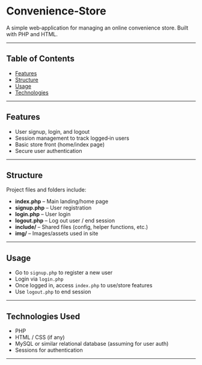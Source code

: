 # Convenience‑Store

A simple web‑application for managing an online convenience store. Built with PHP and HTML.  

---

## Table of Contents

- [Features](#features)  
- [Structure](#structure)   
- [Usage](#usage)  
- [Technologies](#technologies)
  
---

## Features

- User signup, login, and logout  
- Session management to track logged‑in users  
- Basic store front (home/index page)  
- Secure user authentication  

---

## Structure

Project files and folders include:

- **index.php** – Main landing/home page  
- **signup.php** – User registration  
- **login.php** – User login  
- **logout.php** – Log out user / end session  
- **include/** – Shared files (config, helper functions, etc.)  
- **img/** – Images/assets used in site  

---

## Usage

- Go to `signup.php` to register a new user  
- Login via `login.php`  
- Once logged in, access `index.php` to use/store features  
- Use `logout.php` to end session  

---

## Technologies Used

- PHP  
- HTML / CSS (if any)  
- MySQL or similar relational database (assuming for user auth)  
- Sessions for authentication  

---

